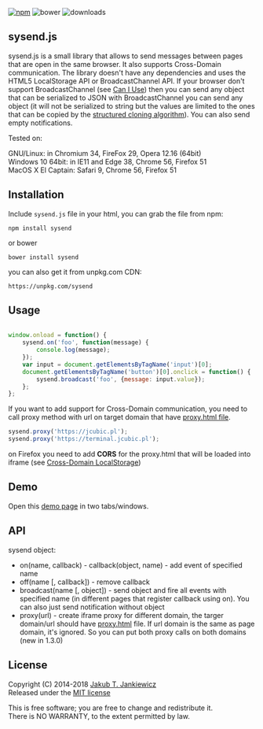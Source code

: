 [![npm](https://img.shields.io/badge/npm-1.3.3-blue.svg)](https://www.npmjs.com/package/sysend)
![bower](https://img.shields.io/badge/bower-1.3.3-yellow.svg)
![downloads](https://img.shields.io/npm/dt/sysend.svg)

## sysend.js

sysend.js is a small library that allows to send messages between pages that are
open in the same browser. It also supports Cross-Domain communication. The library doesn't have
any dependencies and uses the HTML5 LocalStorage API or BroadcastChannel API.
If your browser don't support BroadcastChannel (see [Can I Use](https://caniuse.com/#feat=broadcastchannel))
then you can send any object that can be serialized to JSON with BroadcastChannel you can send any object
(it will not be serialized to string but the values are limited to the ones that can be copied by
the [structured cloning algorithm](https://html.spec.whatwg.org/multipage/structured-data.html#structured-clone)).
You can also send empty notifications.


Tested on:

GNU/Linux: in Chromium 34, FireFox 29, Opera 12.16 (64bit)<br/>
Windows 10 64bit: in IE11 and Edge 38, Chrome 56, Firefox 51<br/>
MacOS X El Captain: Safari 9, Chrome 56, Firefox 51

## Installation

Include `sysend.js` file in your html, you can grab the file from npm:

```
npm install sysend
```

or bower


```
bower install sysend
```

you can also get it from unpkg.com CDN:

```
https://unpkg.com/sysend
```


## Usage

```javascript

window.onload = function() {
    sysend.on('foo', function(message) {
        console.log(message);
    });
    var input = document.getElementsByTagName('input')[0];
    document.getElementsByTagName('button')[0].onclick = function() {
        sysend.broadcast('foo', {message: input.value});
    };
};
```

If you want to add support for Cross-Domain communication, you need to call proxy method with url on target domain
that have [proxy.html file](https://github.com/jcubic/sysend.js/blob/master/proxy.html).

```javascript
sysend.proxy('https://jcubic.pl');
sysend.proxy('https://terminal.jcubic.pl');
```

on Firefox you need to add **CORS** for the proxy.html that will be loaded into iframe (see [Cross-Domain LocalStorage](https://jcubic.wordpress.com/2014/06/20/cross-domain-localstorage/))

## Demo

Open this [demo page](http://jcubic.pl/sysend.php) in two tabs/windows.

## API

sysend object:

* on(name, callback) - callback(object, name) - add event of specified name
* off(name [, callback]) - remove callback
* broadcast(name [, object]) - send object and fire all events with specified name (in different pages that register callback using on). You can also just send notification without object
* proxy(url) - create iframe proxy for different domain, the targer domain/url should have [proxy.html](https://github.com/jcubic/sysend.js/blob/master/proxy.html) file. If url domain is the same as page domain, it's ignored. So you can put both proxy calls on both domains (new in 1.3.0)

## License

Copyright (C) 2014-2018 [Jakub T. Jankiewicz](http://jcubic.pl)<br/>
Released under the [MIT license](https://opensource.org/licenses/MIT)

This is free software; you are free to change and redistribute it.<br/>
There is NO WARRANTY, to the extent permitted by law.
